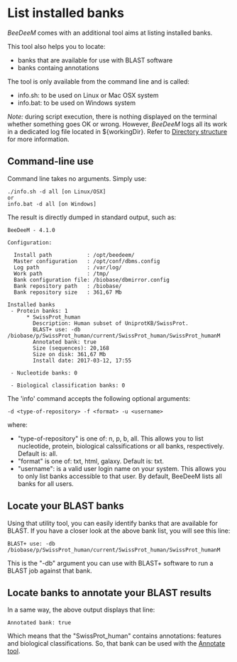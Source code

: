 # List installed banks

_BeeDeeM_ comes with an additional tool aims at listing installed banks.

This tool also helps you to locate:

* banks that are available for use with BLAST software
* banks containg annotations

The tool is only available from the command line and is called:

* info.sh: to be used on Linux or Mac OSX system
* info.bat: to be used on Windows system

_Note:_ during script execution, there is nothing displayed on the terminal whether something goes OK or wrong. However, _BeeDeeM_ logs all its work in a dedicated log file located in ${workingDir}. Refer to [Directory structure](../installation/directory_structure.md) for more information.

## Command-line use

Command line takes no arguments. Simply use:

```text
./info.sh -d all [on Linux/OSX]
or
info.bat -d all [on Windows]
```

The result is directly dumped in standard output, such as:

```text
BeeDeeM - 4.1.0

Configuration:

  Install path           : /opt/beedeem/
  Master configuration   : /opt/conf/dbms.config
  Log path               : /var/log/
  Work path              : /tmp/
  Bank configuration file: /biobase/dbmirror.config
  Bank repository path   : /biobase/
  Bank repository size   : 361,67 Mb

Installed banks
 - Protein banks: 1
      * SwissProt_human
        Description: Human subset of UniprotKB/SwissProt.
        BLAST+ use: -db /biobase/p/SwissProt_human/current/SwissProt_human/SwissProt_humanM
        Annotated bank: true
        Size (sequences): 20,168
        Size on disk: 361,67 Mb
        Install date: 2017-03-12, 17:55

 - Nucleotide banks: 0

 - Biological classification banks: 0
```

The 'info' command accepts the following optional arguments:

```text
-d <type-of-repository> -f <format> -u <username>
```

where:

* "type-of-repository" is one of: n, p, b, all. This allows you to list nucleotide, protein, biological calssifications or all banks, respectively. Default is: all.
* "format" is one of: txt, html, galaxy. Default is: txt.
* "username": is a valid user login name on your system. This allows you to only list banks accessible to that user. By default, BeeDeeM lists all banks for all users.

## Locate your BLAST banks

Using that utility tool, you can easily identify banks that are available for BLAST. If you have a closer look at the above bank list, you will see this line:

```text
BLAST+ use: -db /biobase/p/SwissProt_human/current/SwissProt_human/SwissProt_humanM
```

This is the "-db" argument you can use with BLAST+ software to run a BLAST job against that bank.

## Locate banks to annotate your BLAST results

In a same way, the above output displays that line:

```text
Annotated bank: true
```

Which means that the "SwissProt\_human" contains annotations: features and biological classifications. So, that bank can be used with the [Annotate tool](cmdline-annotate.md).

